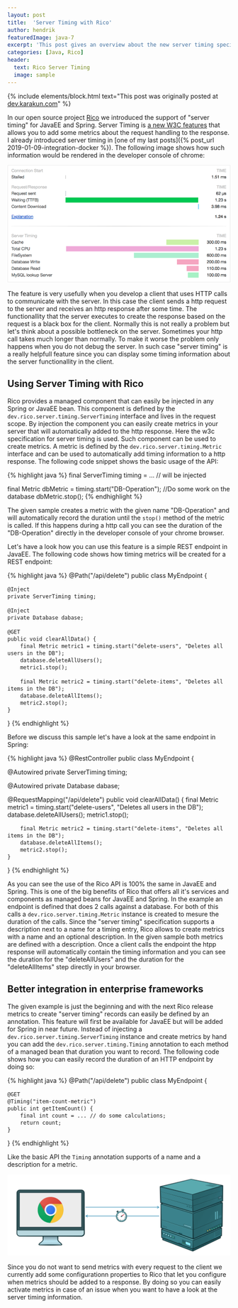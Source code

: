 ```yaml
---
layout: post
title:  'Server Timing with Rico'
author: hendrik
featuredImage: java-7
excerpt: 'This post gives an overview about the new server timing specification of the w3c and how server timing can be used in any enterprise Java server by using Rico.'
categories: [Java, Rico]
header:
  text: Rico Server Timing
  image: sample
---
```

{% include elements/block.html text="This post was originally posted at [dev.karakun.com](https://dev.karakun.com)" %}

In our open source project [Rico](https://github.com/rico-projects/rico) we introduced the support of "server timing" for JavaEE and Spring. Server Timing is [a new W3C features](https://www.w3.org/TR/server-timing/) that allows you to add some metrics about the request handling to the response. I already introduced server timing in [one of my last posts]({% post_url 2019-01-09-integration-docker %}). The following image shows how such information would be rendered in the developer console of chrome:

![Server Timing](/assets/posts/2019-01-15-rico-server-timing/server-timing.png)

The feature is very usefully when you develop a client that uses HTTP calls to communicate with the server. In this case the client sends a http request to the server and receives an http response after some time. The functionallity that the server executes to create the response based on the request is a black box for the client. Normally this is not really a problem but let's think about a possible bottleneck on the server. Sometimes your http call takes much longer than normally. To make it worse the problem only happens when you do not debug the server. In such case "server timing" is a really helpfull feature since you can display some timing information about the server functionallity in the client.

## Using Server Timing with Rico

Rico provides a managed component that can easily be injected in any Spring or JavaEE bean. This component is defined by the `dev.rico.server.timing.ServerTiming` interface and lives in the request scope. By injection the component you can easily create metrics in your server that will automatically added to the http response. Here the w3c specification for server timing is used. Such component can be used to create metrics. A metric is defined by the `dev.rico.server.timing.Metric` interface and can be used to automatically add timing information to a http response. The following code snippet shows the basic usage of the API:

{% highlight java %}
final ServerTiming timing = ... // will be injected

final Metric dbMetric = timing.start("DB-Operation");
//Do some work on the database
dbMetric.stop();
{% endhighlight %}

The given sample creates a metric with the given name "DB-Operation" and will automatically record the duration until the `stop()` method of the metric is called. If this happens during a http call you can see the duration of the "DB-Operation" directly in the developer console of your chrome browser.

Let's have a look how you can use this feature is a simple REST endpoint in JavaEE. The following code shows how timing metrics will be created for a REST endpoint:

{% highlight java %}
@Path("/api/delete")
public class MyEndpoint {

    @Inject
    private ServerTiming timing;

    @Inject
    private Database dabase;

    @GET
    public void clearAllData() {
        final Metric metric1 = timing.start("delete-users", "Deletes all users in the DB");
        database.deleteAllUsers();
        metric1.stop();

        final Metric metric2 = timing.start("delete-items", "Deletes all items in the DB");
        database.deleteAllItems();
        metric2.stop();
    }
}
{% endhighlight %}

Before we discuss this sample let's have a look at the same endpoint in Spring:

{% highlight java %}
@RestController
public class MyEndpoint {

  @Autowired
  private ServerTiming timing;

  @Autowired
  private Database dabase;

  @RequestMapping("/api/delete")
  public void clearAllData() {
        final Metric metric1 = timing.start("delete-users", "Deletes all users in the DB");
        database.deleteAllUsers();
        metric1.stop();

        final Metric metric2 = timing.start("delete-items", "Deletes all items in the DB");
        database.deleteAllItems();
        metric2.stop();
    }
}
{% endhighlight %}

As you can see the use of the Rico API is 100% the same in JavaEE and Spring. This is one of the big benefits of Rico that offers all it's services and components as managed beans for JavaEE and Spring. In the example an endpoint is defined that does 2 calls against a database. For both of this calls a `dev.rico.server.timing.Metric` instance is created to mesure the duration of the calls. Since the "server timing" specification supports a description next to a name for a timing entry, Rico allows to create metrics with a name and an optional description. In the given sample both metrics are defined with a description. Once a client calls the endpoint the htpp response will automatically contain the timing information and you can see the duration for the "deleteAllUsers" and the duration for the "deleteAllItems" step directly in your browser.

## Better integration in enterprise frameworks

The given example is just the beginning and with the next Rico release metrics to create "server timing" records can easily be defined by an annotation. This feature will first be available for JavaEE but will be added for Spring in near future. Instead of injecting a `dev.rico.server.timing.ServerTiming` instance and create metrics by hand you can add the `dev.rico.server.timing.Timing` annotation to each method of a managed bean that duration you want to record. The following code shows how you can easily record the duration of an HTTP endpoint by doing so:

{% highlight java %}
@Path("/api/delete")
public class MyEndpoint {

    @GET
    @Timing("item-count-metric")
    public int getItemCount() {
        final int count = ... // do some calculations;
        return count;
    }
}
{% endhighlight %}

Like the basic API the `Timing` annotation supports of a name and a description for a metric.

![Server Timing](/assets/posts/2019-01-15-rico-server-timing/timing-request.png)

Since you do not want to send metrics with every request to the client we currently add some configurationn properties to Rico that let you configure when metrics should be added to a response. By doing so you can easily activate metrics in case of an issue when you want to have a look at the server timing information.